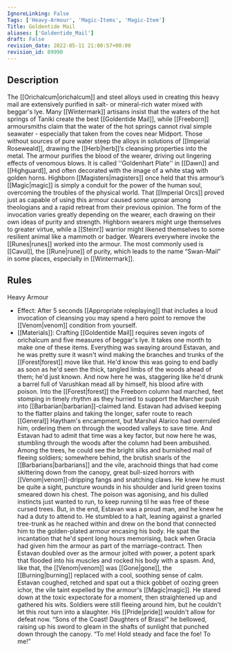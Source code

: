 ```yaml
---
IgnoreLinking: False
Tags: ['Heavy-Armour', 'Magic-Items', 'Magic-Item']
Title: Goldentide Mail
aliases: ['Goldentide_Mail']
draft: False
revision_date: 2022-05-11 21:00:57+00:00
revision_id: 89990
---
```


## Description
The [[Orichalcum|orichalcum]] and steel alloys used in creating this heavy mail are extensively purified in salt- or mineral-rich water mixed with beggar's lye. Many [[Wintermark]] artisans insist that the waters of the hot springs of Taniki create the best [[Goldentide Mail]], while [[Freeborn]] armoursmiths claim that the water of the hot springs cannot rival simple seawater - especially that taken from the coves near Midport. Those without sources of pure water steep the alloys in solutions of [[Imperial Roseweald]], drawing the [[Herb|herb]]’s cleansing properties into the metal. 
The armour purifies the blood of the wearer, driving out lingering effects of venomous blows. It is called ''Goldenhart Plate'' in [[Dawn]] and [[Highguard]], and often decorated with the image of a white stag with golden horns. Highborn [[Magisters|magisters]] once held that this armour’s [[Magic|magic]] is simply a conduit for the power of the human soul, overcoming the troubles of the physical world. That [[Imperial Orcs]] proved just as capable of using this armour caused some uproar among theologians and a rapid retreat from their previous opinion. 
The form of the invocation varies greatly depending on the wearer, each drawing on their own ideas of purity and strength. Highborn wearers might urge themselves to greater virtue, while a [[Steinr]] warrior might likened themselves to some resilient animal like a mammoth or badger. Wearers everywhere invoke the [[Runes|runes]] worked into the armour. The most commonly used is [[Cavul]], the [[Rune|rune]] of purity, which leads to the name “Swan-Mail” in some places, especially in [[Wintermark]].
## Rules
Heavy Armour
* Effect: After 5 seconds [[Appropriate roleplaying]] that includes a loud invocation of cleansing you may spend a hero point to remove the [[Venom|venom]] condition from yourself.
* [[Materials]]: Crafting [[Goldentide Mail]] requires seven ingots of orichalcum and five measures of beggar's lye. It takes one month to make one of these items.
Everything was swaying around Estavan, and he was pretty sure it wasn't wind making the branches and trunks of the [[Forest|forest]] move like that. He'd know this was going to end badly as soon as he'd seen the thick, tangled limbs of the woods ahead of them; he'd just known. And now here he was, staggering like he'd drunk a barrel full of Varushkan mead all by himself, his blood afire with poison.
Into the [[Forest|forest]] the Freeborn column had marched, feet stomping in timely rhythm as they hurried to support the Marcher push into [[Barbarian|barbarian]]-claimed land. Estavan had advised keeping to the flatter plains and taking the longer, safer route to reach [[General]] Haytham's encampment, but Marshal Alarico had overruled him, ordering them on through the wooded valleys to save time.
And Estavan had to admit that time was a key factor, but now here he was, stumbling through the woods after the column had been ambushed. Among the trees, he could see the bright silks and burnished mail of fleeing soldiers; somewhere behind, the brutish snarls of the [[Barbarians|barbarians]] and the vile, arachnoid things that had come skittering down from the canopy, great bull-sized horrors with [[Venom|venom]]-dripping fangs and snatching claws.
He knew he must be quite a sight, puncture wounds in his shoulder and lurid green toxins smeared down his chest. The poison was agonising, and his dulled instincts just wanted to run, to keep running til he was free of these cursed trees.
But, in the end, Estavan was a proud man, and he knew he had a duty to attend to.
He stumbled to a halt, leaning against a gnarled tree-trunk as he reached within and drew on the bond that connected him to the golden-plated armour encasing his body. He spat the incantation that he'd spent long hours memorising, back when Gracia had given him the armour as part of the marriage-contract. Then Estavan doubled over as the armour jolted with power, a potent spark that flooded into his muscles and rocked his body with a spasm.
And, like that, the [[Venom|venom]] was [[Gone|gone]], the [[Burning|burning]] replaced with a cool, soothing sense of calm. Estavan coughed, retched and spat out a thick gobbet of oozing green ichor, the vile taint expelled by the armour's [[Magic|magic]].
He stared down at the toxic expectorate for a moment, then straightened up and gathered his wits. Soldiers were still fleeing around him, but he couldn't let this rout turn into a slaughter. His [[Pride|pride]] wouldn't allow for defeat now.
“Sons of the Coast! Daughters of Brass!” he bellowed, raising up his sword to gleam in the shafts of sunlight that punched down through the canopy. “To me! Hold steady and face the foe! To me!”